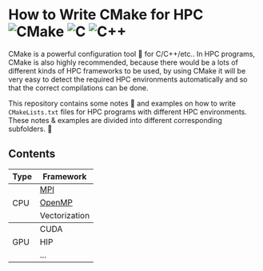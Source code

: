# How to Write CMake for HPC ![CMake](https://img.shields.io/badge/CMake-%23008FBA.svg?style=for-the-badge&logo=cmake&logoColor=white) ![C](https://img.shields.io/badge/c-%2300599C.svg?style=for-the-badge&logo=c&logoColor=white) ![C++](https://img.shields.io/badge/c++-%2300599C.svg?style=for-the-badge&logo=c%2B%2B&logoColor=white)

CMake is a powerful configuration tool :wrench: for C/C++/etc.. In HPC programs, CMake is also highly recommended, because there would be a lots of different kinds of HPC frameworks to be used, by using CMake it will be very easy to detect the required HPC environments automatically and so that the correct compilations can be done. 

This repository contains some notes :page_with_curl: and examples on how to write `CMakeLists.txt` files for HPC programs with different HPC environments. These notes & examples are divided into different corresponding subfolders. :open_file_folder:

## Contents
<table>
  <thead>
    <tr>
      <th> Type </th>
      <th> Framework </th>
    </tr>
  </thead>
  <tbody>
    <tr>
      <td rowspan="4"> CPU </td>
    </tr>
    <tr>
      <td> <a href="https://github.com/cheny16/How-to-Write-CMake-for-HPC/blob/main/MPI">MPI</a> </td>
    </tr>
      <td> <a href="https://github.com/cheny16/How-to-Write-CMake-for-HPC/tree/main/OpenMP">OpenMP</a> </td>
    <tr>
      <td> Vectorization </td>
    </tr>
  </tbody>
  
  <tbody>
    <tr>
      <td rowspan="4"> GPU </td>
    </tr>
    <tr>
      <td> CUDA </td>
    </tr>
      <td> HIP </td>
    <tr>
      <td> ... </td>
    </tr>
  </tbody>
</table>
